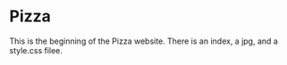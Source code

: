 # Pizza

This is the beginning of the Pizza website. There is an index, a jpg, and a style.css filee. 
